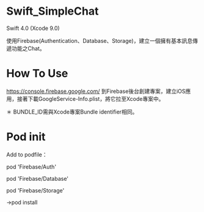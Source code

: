 # Swift_SimpleChat

Swift 4.0 (Xcode 9.0)

使用Firebase(Authentication、Database、Storage)，建立一個擁有基本訊息傳遞功能之Chat。

# How To Use

https://console.firebase.google.com/
到Firebase後台創建專案，建立iOS應用，接著下載GoogleService-Info.plist，將它拉至Xcode專案中。

＊ BUNDLE_ID需與Xcode專案Bundle identifier相同。 

# Pod init

Add to podfile：

pod 'Firebase/Auth'

pod 'Firebase/Database'

pod 'Firebase/Storage'


->pod install
